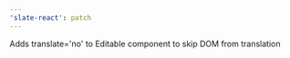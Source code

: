 ```yaml
---
'slate-react': patch
---
```


Adds translate='no' to Editable component to skip DOM from translation
